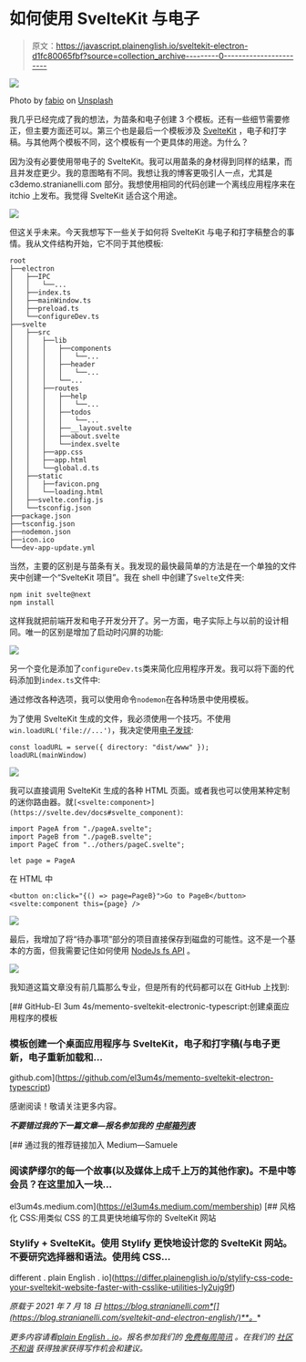 # 如何使用 SvelteKit 与电子

> 原文：<https://javascript.plainenglish.io/sveltekit-electron-d1fc80065fbf?source=collection_archive---------0----------------------->

![](img/63480e839cc11df85e1956983dc60dae.png)

Photo by [fabio](https://unsplash.com/@fabioha?utm_source=unsplash&utm_medium=referral&utm_content=creditCopyText) on [Unsplash](https://unsplash.com/@fabioha?utm_source=unsplash&utm_medium=referral&utm_content=creditCopyText)

我几乎已经完成了我的想法，为苗条和电子创建 3 个模板。还有一些细节需要修正，但主要方面还可以。第三个也是最后一个模板涉及 [SvelteKit](https://kit.svelte.dev/) ，电子和打字稿。与其他两个模板不同，这个模板有一个更具体的用途。为什么？

因为没有必要使用带电子的 SvelteKit。我可以用苗条的身材得到同样的结果，而且并发症更少。我的意图略有不同。我想让我的博客更吸引人一点，尤其是 c3demo.stranianelli.com 部分。我想使用相同的代码创建一个离线应用程序来在 itchio 上发布。我觉得 SvelteKit 适合这个用途。

![](img/623a49c96ce0f8bba8e33d951dc81007.png)

但这关乎未来。今天我想写下一些关于如何将 SvelteKit 与电子和打字稿整合的事情。我从文件结构开始，它不同于其他模板:

```
root
├──electron
│   ├──IPC
│   │   └──...
│   ├──index.ts
│   ├──mainWindow.ts
│   ├──preload.ts
│   └──configureDev.ts
├──svelte
│   ├──src
│   │   ├──lib
│   │   │   ├──components
│   │   │   │   └──...
│   │   │   ├──header
│   │   │   │   └──...
│   │   │   └──...
│   │   ├──routes
│   │   │   ├──help
│   │   │   │   └──...
│   │   │   ├──todos
│   │   │   │   └──...
│   │   │   ├──__layout.svelte
│   │   │   ├──about.svelte
│   │   │   └──index.svelte
│   │   ├──app.css
│   │   ├──app.html
│   │   └──global.d.ts
│   ├──static
│   │   ├──favicon.png
│   │   └──loading.html
│   ├──svelte.config.js
│   └──tsconfig.json
├──package.json
├──tsconfig.json
├──nodemon.json
├──icon.ico
└──dev-app-update.yml
```

当然，主要的区别是与苗条有关。我发现的最快最简单的方法是在一个单独的文件夹中创建一个“SvelteKit 项目”。我在 shell 中创建了`Svelte`文件夹:

```
npm init svelte@next
npm install
```

这样我就把前端开发和电子开发分开了。另一方面，电子实际上与以前的设计相同。唯一的区别是增加了启动时闪屏的功能:

![](img/0340e9d2ee9c6d1cec1a28efa7d4e960.png)

另一个变化是添加了`configureDev.ts`类来简化应用程序开发。我可以将下面的代码添加到`index.ts`文件中:

通过修改各种选项，我可以使用命令`nodemon`在各种场景中使用模板。

为了使用 SvelteKit 生成的文件，我必须使用一个技巧。不使用`win.loadURL('file://...')`，我决定使用[电子发球](https://www.npmjs.com/package/electron-serve):

```
const loadURL = serve({ directory: "dist/www" });
loadURL(mainWindow)
```

![](img/ce46b664d6e4042c7ee989863787eaa3.png)

我可以直接调用 SvelteKit 生成的各种 HTML 页面。或者我也可以使用某种定制的迷你路由器。就`[<svelte:component>](https://svelte.dev/docs#svelte_component)`:

```
import PageA from "./pageA.svelte";
import PageB from "./pageB.svelte";
import PageC from "../others/pageC.svelte";

let page = PageA
```

在 HTML 中

```
<button on:click="{() => page=PageB}">Go to PageB</button>
<svelte:component this={page} />
```

![](img/74f18c435f4f09cc2ac08b602cb3b62e.png)

最后，我增加了将“待办事项”部分的项目直接保存到磁盘的可能性。这不是一个基本的方面，但我需要记住如何使用 [NodeJs fs API](https://blog.stranianelli.com/sveltekit-and-electron-english/(https://nodejs.org/api/fs.html)) 。

![](img/c97d8fb8615bfb2ec527f96be97f540d.png)

我知道这篇文章没有前几篇那么专业，但是所有的代码都可以在 GitHub 上找到:

[](https://github.com/el3um4s/memento-sveltekit-electron-typescript) [## GitHub-El 3um 4s/memento-sveltekit-electronic-typescript:创建桌面应用程序的模板

### 模板创建一个桌面应用程序与 SvelteKit，电子和打字稿(与电子更新，电子重新加载和…

github.com](https://github.com/el3um4s/memento-sveltekit-electron-typescript) 

感谢阅读！敬请关注更多内容。

***不要错过我的下一篇文章—报名参加我的*** [***中邮箱列表***](https://medium.com/subscribe/@el3um4s)

[](https://el3um4s.medium.com/membership) [## 通过我的推荐链接加入 Medium—Samuele

### 阅读萨缪尔的每一个故事(以及媒体上成千上万的其他作家)。不是中等会员？在这里加入一块…

el3um4s.medium.com](https://el3um4s.medium.com/membership) [](https://differ.plainenglish.io/p/stylify-css-code-your-sveltekit-website-faster-with-csslike-utilities-ly2ujg9f) [## 风格化 CSS:用类似 CSS 的工具更快地编写你的 SvelteKit 网站

### Stylify + SvelteKit。使用 Stylify 更快地设计您的 SvelteKit 网站。不要研究选择器和语法。使用纯 CSS…

different . plain English . io](https://differ.plainenglish.io/p/stylify-css-code-your-sveltekit-website-faster-with-csslike-utilities-ly2ujg9f) 

*原载于 2021 年 7 月 18 日 https://blog.stranianelli.com*[](https://blog.stranianelli.com/sveltekit-and-electron-english/)**。**

**更多内容请看*[*plain English . io*](http://plainenglish.io/)*。报名参加我们的* [*免费每周简讯*](http://newsletter.plainenglish.io/) *。在我们的* [*社区不和谐*](https://discord.gg/GtDtUAvyhW) *获得独家获得写作机会和建议。**